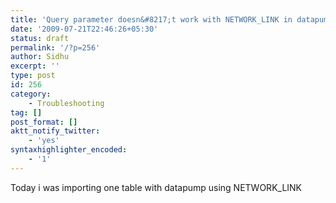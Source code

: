 ```yaml
---
title: 'Query parameter doesn&#8217;t work with NETWORK_LINK in datapump import'
date: '2009-07-21T22:46:26+05:30'
status: draft
permalink: '/?p=256'
author: Sidhu
excerpt: ''
type: post
id: 256
category:
    - Troubleshooting
tag: []
post_format: []
aktt_notify_twitter:
    - 'yes'
syntaxhighlighter_encoded:
    - '1'
---
```

Today i was importing one table with datapump using NETWORK\_LINK